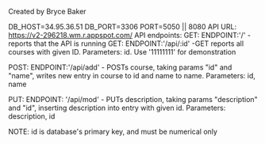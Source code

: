 Created by Bryce Baker

DB_HOST=34.95.36.51
DB_PORT=3306
PORT=5050 || 8080
API URL: https://v2-296218.wm.r.appspot.com/
API endpoints:
GET: ENDPOINT:'/' - reports that the API is running
GET: ENDPOINT:'/api/:id' -GET reports all courses with given ID. Parameters: id. Use '11111111' for demonstration

POST: ENDPOINT:'/api/add' - POSTs course, taking params "id" and "name", writes new entry in course to id and name to name. Parameters: id, name

PUT: ENDPOINT: '/api/mod' - PUTs description, taking params "description" and "id", inserting description into entry with given id. Parameters: description, id

NOTE: id is database's primary key, and must be numerical only